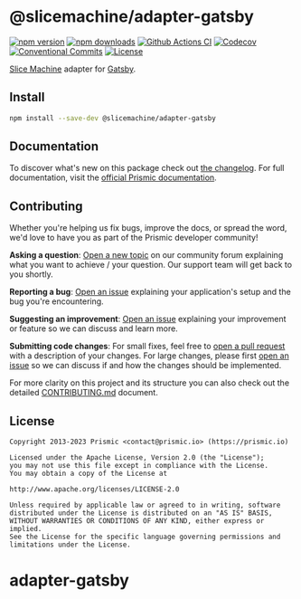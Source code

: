 # @slicemachine/adapter-gatsby

[![npm version][npm-version-src]][npm-version-href]
[![npm downloads][npm-downloads-src]][npm-downloads-href]
[![Github Actions CI][github-actions-ci-src]][github-actions-ci-href]
[![Codecov][codecov-src]][codecov-href]
[![Conventional Commits][conventional-commits-src]][conventional-commits-href]
[![License][license-src]][license-href]

[Slice Machine][slicemachine] adapter for [Gatsby][gatsby].

<!--

TODO: Create a small list of package features:

- 🤔 &nbsp;A useful feature;
- 🥴 &nbsp;Another useful feature;
- 🙃 &nbsp;A final useful feature.

Non-breaking space: &nbsp; are here on purpose to fix emoji rendering on certain systems.

-->

## Install

```bash
npm install --save-dev @slicemachine/adapter-gatsby
```

## Documentation

To discover what's new on this package check out [the changelog][changelog]. For full documentation, visit the [official Prismic documentation][prismic-docs].

## Contributing

Whether you're helping us fix bugs, improve the docs, or spread the word, we'd love to have you as part of the Prismic developer community!

**Asking a question**: [Open a new topic][forum-question] on our community forum explaining what you want to achieve / your question. Our support team will get back to you shortly.

**Reporting a bug**: [Open an issue][repo-bug-report] explaining your application's setup and the bug you're encountering.

**Suggesting an improvement**: [Open an issue][repo-feature-request] explaining your improvement or feature so we can discuss and learn more.

**Submitting code changes**: For small fixes, feel free to [open a pull request][repo-pull-requests] with a description of your changes. For large changes, please first [open an issue][repo-feature-request] so we can discuss if and how the changes should be implemented.

For more clarity on this project and its structure you can also check out the detailed [CONTRIBUTING.md][contributing] document.

## License

```
Copyright 2013-2023 Prismic <contact@prismic.io> (https://prismic.io)

Licensed under the Apache License, Version 2.0 (the "License");
you may not use this file except in compliance with the License.
You may obtain a copy of the License at

http://www.apache.org/licenses/LICENSE-2.0

Unless required by applicable law or agreed to in writing, software
distributed under the License is distributed on an "AS IS" BASIS,
WITHOUT WARRANTIES OR CONDITIONS OF ANY KIND, either express or implied.
See the License for the specific language governing permissions and
limitations under the License.
```

<!-- Links -->

[prismic]: https://prismic.io
[slicemachine]: https://www.slicemachine.dev/
[gatsby]: https://www.gatsbyjs.com/

<!-- TODO: Replace link with a more useful one if available -->

[prismic-docs]: https://prismic.io/docs
[changelog]: ./CHANGELOG.md
[contributing]: ./CONTRIBUTING.md

<!-- TODO: Replace link with a more useful one if available -->

[forum-question]: https://community.prismic.io
[repo-bug-report]: https://github.com/prismicio/slicemachine-adapter-gatsby/issues/new?assignees=&labels=bug&template=bug_report.md&title=
[repo-feature-request]: https://github.com/prismicio/slicemachine-adapter-gatsby/issues/new?assignees=&labels=enhancement&template=feature_request.md&title=
[repo-pull-requests]: https://github.com/prismicio/slicemachine-adapter-gatsby/pulls

<!-- Badges -->

[npm-version-src]: https://img.shields.io/npm/v/@slicemachine/adapter-gatsby/latest.svg
[npm-version-href]: https://npmjs.com/package/@slicemachine/adapter-gatsby
[npm-downloads-src]: https://img.shields.io/npm/dm/@slicemachine/adapter-gatsby.svg
[npm-downloads-href]: https://npmjs.com/package/@slicemachine/adapter-gatsby
[github-actions-ci-src]: https://github.com/prismicio/slicemachine-adapter-gatsby/workflows/ci/badge.svg
[github-actions-ci-href]: https://github.com/prismicio/slicemachine-adapter-gatsby/actions?query=workflow%3Aci
[codecov-src]: https://img.shields.io/codecov/c/github/prismicio/slicemachine-adapter-gatsby.svg
[codecov-href]: https://codecov.io/gh/prismicio/slicemachine-adapter-gatsby
[conventional-commits-src]: https://img.shields.io/badge/Conventional%20Commits-1.0.0-yellow.svg
[conventional-commits-href]: https://conventionalcommits.org
[license-src]: https://img.shields.io/npm/l/@slicemachine/adapter-gatsby.svg
[license-href]: https://npmjs.com/package/@slicemachine/adapter-gatsby
# adapter-gatsby
